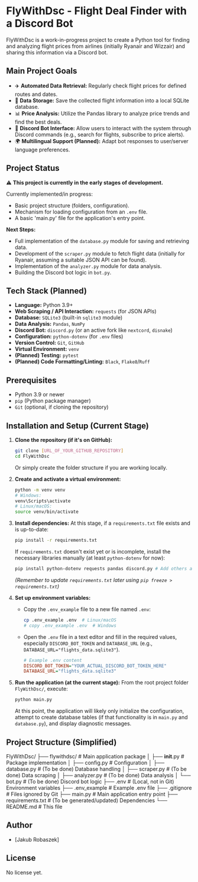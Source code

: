 # FlyWithDsc - Flight Deal Finder with a Discord Bot

FlyWithDsc is a work-in-progress project to create a Python tool for finding and analyzing flight prices from airlines (initially Ryanair and Wizzair) and sharing this information via a Discord bot.

## Main Project Goals

*   ✈️ **Automated Data Retrieval:** Regularly check flight prices for defined routes and dates.
*   💾 **Data Storage:** Save the collected flight information into a local SQLite database.
*   📊 **Price Analysis:** Utilize the Pandas library to analyze price trends and find the best deals.
*   🤖 **Discord Bot Interface:** Allow users to interact with the system through Discord commands (e.g., search for flights, subscribe to price alerts).
*   🌍 **Multilingual Support (Planned):** Adapt bot responses to user/server language preferences.

## Project Status

⚠️ **This project is currently in the early stages of development.**

Currently implemented/in progress:
*   Basic project structure (folders, configuration).
*   Mechanism for loading configuration from an `.env` file.
*   A basic 'main.py' file for the application's entry point.

**Next Steps:**
*   Full implementation of the `database.py` module for saving and retrieving data.
*   Development of the `scraper.py` module to fetch flight data (initially for Ryanair, assuming a suitable JSON API can be found).
*   Implementation of the `analyzer.py` module for data analysis.
*   Building the Discord bot logic in `bot.py`.

## Tech Stack (Planned)

*   **Language:** Python 3.9+
*   **Web Scraping / API Interaction:** `requests` (for JSON APIs)
*   **Database:** `SQLite3` (built-in `sqlite3` module)
*   **Data Analysis:** `Pandas`, `NumPy`
*   **Discord Bot:** `discord.py` (or an active fork like `nextcord`, `disnake`)
*   **Configuration:** `python-dotenv` (for `.env` files)
*   **Version Control:** `Git`, `GitHub`
*   **Virtual Environment:** `venv`
*   **(Planned) Testing:** `pytest`
*   **(Planned) Code Formatting/Linting:** `Black`, `Flake8`/`Ruff`

## Prerequisites

*   Python 3.9 or newer
*   `pip` (Python package manager)
*   `Git` (optional, if cloning the repository)

## Installation and Setup (Current Stage)

1.  **Clone the repository (if it's on GitHub):**
    ```bash
    git clone [URL_OF_YOUR_GITHUB_REPOSITORY]
    cd FlyWithDsc
    ```
    Or simply create the folder structure if you are working locally.

2.  **Create and activate a virtual environment:**
    ```bash
    python -m venv venv
    # Windows:
    venv\Scripts\activate
    # Linux/macOS:
    source venv/bin/activate
    ```

3.  **Install dependencies:**
    At this stage, if a `requirements.txt` file exists and is up-to-date:
    ```bash
    pip install -r requirements.txt
    ```
    If `requirements.txt` doesn't exist yet or is incomplete, install the necessary libraries manually (at least `python-dotenv` for now):
    ```bash
    pip install python-dotenv requests pandas discord.py # Add others as they are used
    ```
    *(Remember to update `requirements.txt` later using `pip freeze > requirements.txt`)*

4.  **Set up environment variables:**
    *   Copy the `.env_example` file to a new file named `.env`:
        ```bash
        cp .env_example .env  # Linux/macOS
        # copy .env_example .env  # Windows
        ```
    *   Open the `.env` file in a text editor and fill in the required values, especially `DISCORD_BOT_TOKEN` and `DATABASE_URL` (e.g., `DATABASE_URL="flights_data.sqlite3"`).
        ```ini
        # Example .env content
        DISCORD_BOT_TOKEN="YOUR_ACTUAL_DISCORD_BOT_TOKEN_HERE"
        DATABASE_URL="flights_data.sqlite3"
        ```

5.  **Run the application (at the current stage):**
    From the root project folder `FlyWithDsc/`, execute:
    ```bash
    python main.py
    ```
    At this point, the application will likely only initialize the configuration, attempt to create database tables (if that functionality is in `main.py` and `database.py`), and display diagnostic messages.

## Project Structure (Simplified)
FlyWithDsc/
├── flywithdsc/ # Main application package
│ ├── __init__.py # Package implementation
│ ├── config.py # Configuration
│ ├── database.py # (To be done) Database handling
│ ├── scraper.py # (To be done) Data scraping
│ ├── analyzer.py # (To be done) Data analysis
│ └── bot.py # (To be done) Discord bot logic
├── .env # (Local, not in Git) Environment variables
├── .env_example # Example .env file
├── .gitignore # Files ignored by Git
├── main.py # Main application entry point
├── requirements.txt # (To be generated/updated) Dependencies
└── README.md # This file
## Author

*   [Jakub Robaszek]

## License

No license yet.
